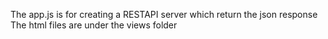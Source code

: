 The app.js is for creating a RESTAPI server which return the json response
The html files are under the views folder
